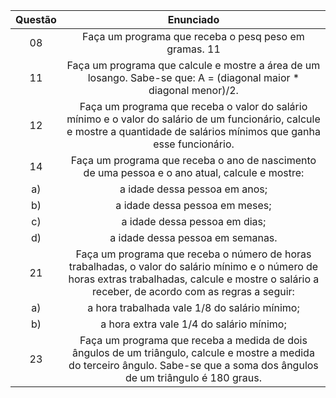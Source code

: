 Questão | Enunciado
:---------: | :------:
  08 | Faça um programa que receba o pesq peso em gramas. 11| Faça um programa que calcule e mostre a área de um losango. Sabe-se que: A = (diagonal maior* diagonal menor)/2.
  11|Faça um programa que calcule e mostre a área de um losango. Sabe-se que: A = (diagonal maior * diagonal menor)/2.
  12 | Faça um programa que receba o valor do salário mínimo e o valor do salário de um funcionário, calcule e mostre a quantidade de salários mínimos que ganha esse funcionário.
  14 | Faça um programa que receba o ano de nascimento de uma pessoa e o ano atual, calcule e mostre:
  a) | a idade dessa pessoa em anos;
  b) | a idade dessa pessoa em meses; 
  c) | a idade dessa pessoa em dias; 
  d) | a idade dessa pessoa em semanas.
  21 | Faça um programa que receba o número de horas trabalhadas, o valor do salário mínimo e o número de horas extras trabalhadas, calcule e mostre o salário a receber, de acordo com as regras a seguir:
  a) | a hora trabalhada vale 1/8 do salário mínimo;
  b) | a hora extra vale 1/4 do salário mínimo;
  23 | Faça um programa que receba a medida de dois ângulos de um triângulo, calcule e mostre a medida do terceiro ângulo. Sabe-se que a soma dos ângulos de um triângulo é 180 graus.
